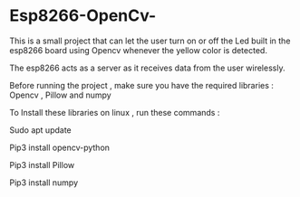 # Esp8266-OpenCv-
This is a small project that can let the user turn on or off the Led built in the esp8266 board using Opencv whenever the yellow color is detected. 

The esp8266 acts as a server as it receives data from the user wirelessly. 

Before running the project , make sure you have the required libraries :  Opencv , Pillow and numpy 

To Install these libraries on linux , run these commands : 

Sudo apt update 

Pip3 install opencv-python 

Pip3 install Pillow 

Pip3 install numpy 




